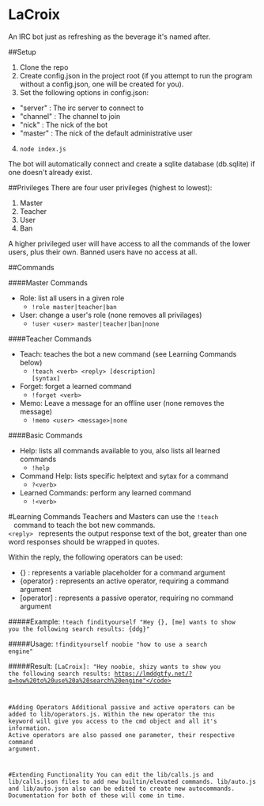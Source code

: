 # LaCroix
An IRC bot just as refreshing as the beverage it's named after.

##Setup
1. Clone the repo
2. Create config.json in the project root (if you attempt to run the program without a config.json, one will be created for you).
3. Set the following options in config.json:
  - "server"   : The irc server to connect to
  -  "channel" : The channel to join
  -  "nick"    : The nick of the bot
  -  "master"  : The nick of the default administrative user
4. <code>node index.js</code>

The bot will automatically connect and create a sqlite database (db.sqlite) if one doesn't already exist.

##Privileges
There are four user privileges (highest to lowest):

1. Master
2. Teacher
3. User
4. Ban

A higher privileged user will have access to all the commands of the lower users, plus their own. Banned users have no access at all.

##Commands

####Master Commands
- Role: list all users in a given role
  - <code>!role master|teacher|ban</code>
- User: change a user's role (none removes all privilages)
  - <code>!user \<user\> master|teacher|ban|none</code>

####Teacher Commands
- Teach: teaches the bot a new command (see Learning Commands below)
  - <code>!teach \<verb\> \<reply\> [description] [syntax]</code>
- Forget: forget a learned command
  - <code>!forget \<verb\></code>
- Memo: Leave a message for an offline user (none removes the message)
  - <code>!memo \<user\> \<message\>|none</code>

####Basic Commands
- Help: lists all commands available to you, also lists all learned commands
  - <code>!help</code>
- Command Help: lists specific helptext and sytax for a command
  - <code>?\<verb\></code>
- Learned Commands: perform any learned command
  - <code>!\<verb\></code>

#Learning Commands
Teachers and Masters can use the <code>!teach <verb> <reply></code> command to teach the bot new commands. <code> \<reply\> </code> represents the output response text of the bot, greater than one word responses should be wrapped in quotes.

Within the reply, the following operators can be used:
-   {} : represents a variable placeholder for a command argument
-   {operator} : represents an active operator, requiring a command argument
-   [operator] : represents a passive operator, requiring no command argument

#####Example:
<code>!teach findityourself "Hey {}, [me] wants to show you the following search results: {ddg}"</code>

#####Usage:
<code>!findityourself noobie "how to use a search engine"</code>

#####Result:
<code>[LaCroix]: "Hey noobie, shizy wants to show you the following search results: https://lmddgtfy.net/?q=how%20to%20use%20a%20search%20engine"</code>


#Adding Operators
Additional passive and active operators can be added to lib/operators.js. Within the new operator the <code>this</code> keyword will give you access to the cmd object and all it's information. Active operators are also passed one parameter, their respective command argument.

#Extending Functionality
You can edit the lib/calls.js and lib/calls.json files to add new builtin/elevated commands.
lib/auto.js and lib/auto.json also can be edited to create new autocommands. Documentation for both of these will come in time.
